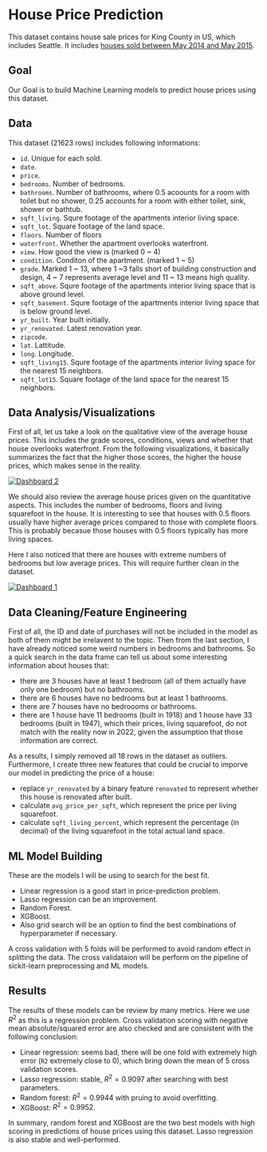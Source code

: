 # House Price Prediction

This dataset contains house sale prices for King County in US, which includes Seattle. It includes [houses sold between May 2014 and May 2015](https://www.kaggle.com/datasets/harlfoxem/housesalesprediction?select=kc_house_data.csv).

## Goal
Our Goal is to build Machine Learning models to predict house prices using this dataset. 

## Data 
This dataset (21623 rows) includes following informations:
* `id`. Unique for each sold.
* `date`. 
* `price`.
* `bedrooms`. Number of bedrooms.
* `bathrooms`. Number of bathrooms, where 0.5 acoounts for a room with toilet but no shower, 0.25 accounts for a room with either toilet, sink, shower or bathtub.
* `sqft_living`. Squre footage of the apartments interior living space.
* `sqft_lot`. Square footage of the land space.
* `floors`. Number of floors
* `waterfront`. Whether the apartment overlooks waterfront. 
* `view`. How good the view is (marked 0 ~ 4)
* `condition`. Conditon of the apartment. (marked 1 ~ 5)
* `grade`. Marked 1 ~ 13, where 1 ~3 falls short of building construction and design, 4 ~ 7 represents average level and 11 ~ 13 means high quality. 
* `sqft_above`. Squre footage of the apartments interior living space that is above ground level.
* `sqft_basement`. Squre footage of the apartments interior living space that is below ground level.
* `yr_built`. Year built initially.
* `yr_renovated`. Latest renovation year.
* `zipcode`. 
* `lat`. Lattitude.
* `long`. Longitude.
* `sqft_living15`. Squre footage of the apartments interior living space for the nearest 15 neighbors.
* `sqft_lot15`. Square footage of the land space for the nearest 15 neighbors.

## Data Analysis/Visualizations
First of all, let us take a look on the qualitative view of the average house prices. This includes the grade scores, conditions, views and whether that house overlooks waterfront. From the following visualizations, it basically summarizes the fact that the higher those scores, the higher the house prices, which makes sense in the reality.
<div class='tableauPlaceholder' id='viz1670502041597' style='position: relative'><noscript><a href='#'><img alt='Dashboard 2 ' src='https:&#47;&#47;public.tableau.com&#47;static&#47;images&#47;Ho&#47;Houseprice1&#47;Dashboard2&#47;1_rss.png' style='border: none' /></a></noscript><object class='tableauViz'  style='display:none;'><param name='host_url' value='https%3A%2F%2Fpublic.tableau.com%2F' /> <param name='embed_code_version' value='3' /> <param name='site_root' value='' /><param name='name' value='Houseprice1&#47;Dashboard2' /><param name='tabs' value='no' /><param name='toolbar' value='yes' /><param name='static_image' value='https:&#47;&#47;public.tableau.com&#47;static&#47;images&#47;Ho&#47;Houseprice1&#47;Dashboard2&#47;1.png' /> <param name='animate_transition' value='yes' /><param name='display_static_image' value='yes' /><param name='display_spinner' value='yes' /><param name='display_overlay' value='yes' /><param name='display_count' value='yes' /><param name='language' value='en-GB' /><param name='filter' value='publish=yes' /></object></div>               

<script type='text/javascript'>                    var divElement = document.getElementById('viz1670502041597');                    var vizElement = divElement.getElementsByTagName('object')[0];                    if ( divElement.offsetWidth > 800 ) { vizElement.style.width='1120px';vizElement.style.height='2187px';} else if ( divElement.offsetWidth > 500 ) { vizElement.style.width='1120px';vizElement.style.height='2187px';} else { vizElement.style.width='100%';vizElement.style.height='1227px';}                     var scriptElement = document.createElement('script');                    scriptElement.src = 'https://public.tableau.com/javascripts/api/viz_v1.js';                    vizElement.parentNode.insertBefore(scriptElement, vizElement);                </script>

We should also review the average house prices given on the quantitative aspects. This includes the number of bedrooms, floors and living squarefoot in the house. It is interesting to see that houses with 0.5 floors usually have higher average prices compared to those with complete floors. This is probably becasue those houses with 0.5 floors typically has more living spaces.

Here I also noticed that there are houses with extreme numbers of bedrooms but low average prices. This will require further clean in the dataset.
<div class='tableauPlaceholder' id='viz1670502153616' style='position: relative'><noscript><a href='#'><img alt='Dashboard 1 ' src='https:&#47;&#47;public.tableau.com&#47;static&#47;images&#47;Ho&#47;Houseprice2_16705021433090&#47;Dashboard1&#47;1_rss.png' style='border: none' /></a></noscript><object class='tableauViz'  style='display:none;'><param name='host_url' value='https%3A%2F%2Fpublic.tableau.com%2F' /> <param name='embed_code_version' value='3' /> <param name='site_root' value='' /><param name='name' value='Houseprice2_16705021433090&#47;Dashboard1' /><param name='tabs' value='no' /><param name='toolbar' value='yes' /><param name='static_image' value='https:&#47;&#47;public.tableau.com&#47;static&#47;images&#47;Ho&#47;Houseprice2_16705021433090&#47;Dashboard1&#47;1.png' /> <param name='animate_transition' value='yes' /><param name='display_static_image' value='yes' /><param name='display_spinner' value='yes' /><param name='display_overlay' value='yes' /><param name='display_count' value='yes' /><param name='language' value='en-GB' /><param name='filter' value='publish=yes' /></object></div>                

<script type='text/javascript'>                    var divElement = document.getElementById('viz1670502153616');                    var vizElement = divElement.getElementsByTagName('object')[0];                    if ( divElement.offsetWidth > 800 ) { vizElement.style.width='1120px';vizElement.style.height='887px';} else if ( divElement.offsetWidth > 500 ) { vizElement.style.width='1120px';vizElement.style.height='887px';} else { vizElement.style.width='100%';vizElement.style.height='727px';}                     var scriptElement = document.createElement('script');                    scriptElement.src = 'https://public.tableau.com/javascripts/api/viz_v1.js';                    vizElement.parentNode.insertBefore(scriptElement, vizElement);                </script>

## Data Cleaning/Feature Engineering
First of all, the ID and date of purchases will not be included in the model as both of them might be irrelavent to the topic. Then from the last section, I have already noticed some weird numbers in bedrooms and bathrooms. So a quick search in the data frame can tell us about some interesting information about houses that:
  * there are 3 houses have at least 1 bedroom (all of them actually have only one bedroom) but no bathrooms.
  * there are 6 houses have no bedrooms but at least 1 bathrooms.
  * there are 7 houses have no bedroooms or bathrooms.
  * there are 1 house have 11 bedrooms (built in 1918) and 1 house have 33 bedrooms (built in 1947), which their prices, living squarefoot, do not match with the reality now in 2022, given the assumption that those information are correct.

As a results, I simply removed all 18 rows in the dataset as outliers. Furthermore, I create three new features that could be crucial to imporve our model in predicting the price of a house:
 * replace `yr_renovated` by a binary feature `renovated` to represent whether this house is renovated after built.
 * calculate `avg_price_per_sqft`, which represent the price per living squarefoot.
 * calculate `sqft_living_percent`, which represent the percentage (in decimal) of the living squarefoot in the total actual land space.

## ML Model Building
These are the models I will be using to search for the best fit.
* Linear regression is a good start in price-prediction problem.
* Lasso regression can be an improvement.
* Random Forest.
* XGBoost.
* Also grid search will be an option to find the best combinations of hyperparameter if necessary. 

A cross validation with 5 folds will be performed to avoid random effect in splitting the data. The cross validataion will be perform on the pipeline of sickit-learn preprocessing and ML models.

## Results
The results of these models can be review by many metrics. Here we use $R^2$ as this is a regression problem. Cross validation scoring with negative mean absolute/squared error are also checked and are consistent with the following conclusion:
* Linear regression: seems bad, there will be one fold with extremely high error (`R2` extremely close to 0), which bring down the mean of 5 cross validation scores.
* Lasso regression: stable, $R^2 = 0.9097$ after searching with best parameters.
* Random forest: $R^2 = 0.9944$ with pruing to avoid overfitting.
* XGBoost:  $R^2 = 0.9952$.

In summary, random forest and XGBoost are the two best models with high scoring in predictions of house prices using this dataset. Lasso regression is also stable and well-performed.
